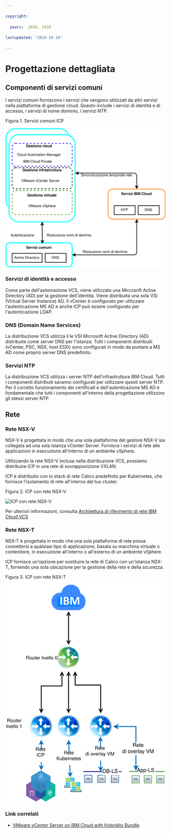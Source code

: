 ```yaml
---

copyright:

  years:  2016, 2018

lastupdated: "2018-10-10"

---
```


# Progettazione dettagliata

## Componenti di servizi comuni
I servizi comuni forniscono i servizi che vengono utilizzati da altri servizi nella piattaforma di gestione cloud. Questo include i servizi di identità e di accesso, i servizi di nome dominio, i servizi NTP.

Figura 1. Servizi comuni ICP

![Servizi comuni ICP](vcsicp-icp-commonservices.svg)

### Servizi di identità e accesso
Come parte dell'automazione VCS, viene utilizzato una Microsoft Active Directory (AD) per la gestione dell'identità. Viene distribuita una sola VSI (Virtual Server Instance) AD. Il vCenter è configurato per utilizzare l'autenticazione MS AD e anche ICP può essere configurato per l'autenticazione LDAP.

###	DNS (Domain Name Services)
La distribuzione VCS utilizza il le VSI Microsoft Active Directory (AD) distribuite come server DNS per l'istanza. Tutti i componenti distribuiti (vCenter, PSC, NSX, host ESXi) sono configurati in modo da puntare a MS AD come proprio server DNS predefinito. 

###	Servizi NTP
La distribuzione VCS utilizza i server NTP dell'infrastruttura IBM Cloud. Tutti i componenti distribuiti saranno configurati per utilizzare questi server NTP. Per il corretto funzionamento dei certificati e dell'autenticazione MS AD è fondamentale che tutti i componenti all'interno della progettazione utilizzino gli stessi server NTP.

## Rete

### Rete NSX-V

NSX-V è progettata in modo che una sola piattaforma del gestore NSX-V sia collegata ad una sola istanza vCenter Server. Fornisce i servizi di rete alle applicazioni in esecuzione all'interno di un ambiente vSphere.

Utilizzando la rete NSX-V inclusa nella distribuzione VCS, possiamo distribuire ICP in una rete di sovrapposizione VXLAN.

ICP è distribuito con lo stack di rete Calico predefinito per Kubernetes, che fornisce l'isolamento di rete all'interno del tuo cluster.

Figura 2. ICP con rete NSX-V

![ICP con rete NSX-V](vcsicp-nsxv-networking.svg)

Per ulteriori informazioni, consulta [Architettura di riferimento di rete IBM Cloud VCS](../vcsnsxt/vcsnsxt-intro.html)

### Rete NSX-T

NSX-T è progettata in modo che una sola piattaforma di rete possa connettersi a qualsiasi tipo di applicazione, basata su macchina virtuale o contenitore, in esecuzione all'interno o all'esterno di un ambiente vSphere.

ICP fornisce un'opzione per sostituire la rete di Calico con un'istanza NSX-T, fornendo una sola ubicazione per la gestione della rete e della sicurezza.

Figura 3. ICP con rete NSX-T

![ICP con rete NSX-T](vcsicp-icp-nsxt-networking.svg)

### Link correlati

* [VMware vCenter Server on IBM Cloud with Hybridity Bundle](../vcs/vcs-hybridity-intro.html)
